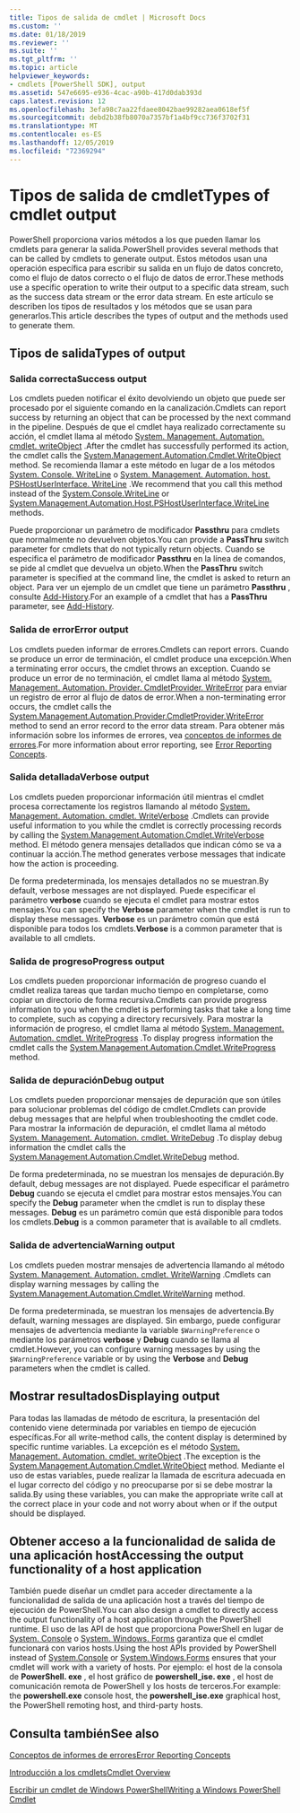 ```yaml
---
title: Tipos de salida de cmdlet | Microsoft Docs
ms.custom: ''
ms.date: 01/18/2019
ms.reviewer: ''
ms.suite: ''
ms.tgt_pltfrm: ''
ms.topic: article
helpviewer_keywords:
- cmdlets [PowerShell SDK], output
ms.assetid: 547e6695-e936-4cac-a90b-417d0dab393d
caps.latest.revision: 12
ms.openlocfilehash: 3efa98c7aa22fdaee8042bae99282aea0618ef5f
ms.sourcegitcommit: debd2b38fb8070a7357bf1a4bf9cc736f3702f31
ms.translationtype: MT
ms.contentlocale: es-ES
ms.lasthandoff: 12/05/2019
ms.locfileid: "72369294"
---
```

# <a name="types-of-cmdlet-output"></a><span data-ttu-id="4542a-102">Tipos de salida de cmdlet</span><span class="sxs-lookup"><span data-stu-id="4542a-102">Types of cmdlet output</span></span>

<span data-ttu-id="4542a-103">PowerShell proporciona varios métodos a los que pueden llamar los cmdlets para generar la salida.</span><span class="sxs-lookup"><span data-stu-id="4542a-103">PowerShell provides several methods that can be called by cmdlets to generate output.</span></span> <span data-ttu-id="4542a-104">Estos métodos usan una operación específica para escribir su salida en un flujo de datos concreto, como el flujo de datos correcto o el flujo de datos de error.</span><span class="sxs-lookup"><span data-stu-id="4542a-104">These methods use a specific operation to write their output to a specific data stream, such as the success data stream or the error data stream.</span></span> <span data-ttu-id="4542a-105">En este artículo se describen los tipos de resultados y los métodos que se usan para generarlos.</span><span class="sxs-lookup"><span data-stu-id="4542a-105">This article describes the types of output and the methods used to generate them.</span></span>

## <a name="types-of-output"></a><span data-ttu-id="4542a-106">Tipos de salida</span><span class="sxs-lookup"><span data-stu-id="4542a-106">Types of output</span></span>

### <a name="success-output"></a><span data-ttu-id="4542a-107">Salida correcta</span><span class="sxs-lookup"><span data-stu-id="4542a-107">Success output</span></span>

<span data-ttu-id="4542a-108">Los cmdlets pueden notificar el éxito devolviendo un objeto que puede ser procesado por el siguiente comando en la canalización.</span><span class="sxs-lookup"><span data-stu-id="4542a-108">Cmdlets can report success by returning an object that can be processed by the next command in the pipeline.</span></span> <span data-ttu-id="4542a-109">Después de que el cmdlet haya realizado correctamente su acción, el cmdlet llama al método [System. Management. Automation. cmdlet. writeObject](/dotnet/api/System.Management.Automation.Cmdlet.WriteObject) .</span><span class="sxs-lookup"><span data-stu-id="4542a-109">After the cmdlet has successfully performed its action, the cmdlet calls the [System.Management.Automation.Cmdlet.WriteObject](/dotnet/api/System.Management.Automation.Cmdlet.WriteObject) method.</span></span> <span data-ttu-id="4542a-110">Se recomienda llamar a este método en lugar de a los métodos [System. Console. WriteLine](/dotnet/api/System.Console.WriteLine) o [System. Management. Automation. host. PSHostUserInterface. WriteLine](/dotnet/api/System.Management.Automation.Host.PSHostUserInterface.WriteLine) .</span><span class="sxs-lookup"><span data-stu-id="4542a-110">We recommend that you call this method instead of the [System.Console.WriteLine](/dotnet/api/System.Console.WriteLine) or [System.Management.Automation.Host.PSHostUserInterface.WriteLine](/dotnet/api/System.Management.Automation.Host.PSHostUserInterface.WriteLine) methods.</span></span>

<span data-ttu-id="4542a-111">Puede proporcionar un parámetro de modificador **Passthru** para cmdlets que normalmente no devuelven objetos.</span><span class="sxs-lookup"><span data-stu-id="4542a-111">You can provide a **PassThru** switch parameter for cmdlets that do not typically return objects.</span></span>
<span data-ttu-id="4542a-112">Cuando se especifica el parámetro de modificador **Passthru** en la línea de comandos, se pide al cmdlet que devuelva un objeto.</span><span class="sxs-lookup"><span data-stu-id="4542a-112">When the **PassThru** switch parameter is specified at the command line, the cmdlet is asked to return an object.</span></span> <span data-ttu-id="4542a-113">Para ver un ejemplo de un cmdlet que tiene un parámetro **Passthru** , consulte [Add-History](/powershell/module/Microsoft.PowerShell.Core/Add-History).</span><span class="sxs-lookup"><span data-stu-id="4542a-113">For an example of a cmdlet that has a **PassThru** parameter, see [Add-History](/powershell/module/Microsoft.PowerShell.Core/Add-History).</span></span>

### <a name="error-output"></a><span data-ttu-id="4542a-114">Salida de error</span><span class="sxs-lookup"><span data-stu-id="4542a-114">Error output</span></span>

<span data-ttu-id="4542a-115">Los cmdlets pueden informar de errores.</span><span class="sxs-lookup"><span data-stu-id="4542a-115">Cmdlets can report errors.</span></span> <span data-ttu-id="4542a-116">Cuando se produce un error de terminación, el cmdlet produce una excepción.</span><span class="sxs-lookup"><span data-stu-id="4542a-116">When a terminating error occurs, the cmdlet throws an exception.</span></span> <span data-ttu-id="4542a-117">Cuando se produce un error de no terminación, el cmdlet llama al método [System. Management. Automation. Provider. CmdletProvider. WriteError](/dotnet/api/System.Management.Automation.Provider.CmdletProvider.WriteError) para enviar un registro de error al flujo de datos de error.</span><span class="sxs-lookup"><span data-stu-id="4542a-117">When a non-terminating error occurs, the cmdlet calls the [System.Management.Automation.Provider.CmdletProvider.WriteError](/dotnet/api/System.Management.Automation.Provider.CmdletProvider.WriteError) method to send an error record to the error data stream.</span></span> <span data-ttu-id="4542a-118">Para obtener más información sobre los informes de errores, vea [conceptos de informes de errores](./error-reporting-concepts.md).</span><span class="sxs-lookup"><span data-stu-id="4542a-118">For more information about error reporting, see [Error Reporting Concepts](./error-reporting-concepts.md).</span></span>

### <a name="verbose-output"></a><span data-ttu-id="4542a-119">Salida detallada</span><span class="sxs-lookup"><span data-stu-id="4542a-119">Verbose output</span></span>

<span data-ttu-id="4542a-120">Los cmdlets pueden proporcionar información útil mientras el cmdlet procesa correctamente los registros llamando al método [System. Management. Automation. cmdlet. WriteVerbose](/dotnet/api/System.Management.Automation.Cmdlet.WriteVerbose) .</span><span class="sxs-lookup"><span data-stu-id="4542a-120">Cmdlets can provide useful information to you while the cmdlet is correctly processing records by calling the [System.Management.Automation.Cmdlet.WriteVerbose](/dotnet/api/System.Management.Automation.Cmdlet.WriteVerbose) method.</span></span> <span data-ttu-id="4542a-121">El método genera mensajes detallados que indican cómo se va a continuar la acción.</span><span class="sxs-lookup"><span data-stu-id="4542a-121">The method generates verbose messages that indicate how the action is proceeding.</span></span>

<span data-ttu-id="4542a-122">De forma predeterminada, los mensajes detallados no se muestran.</span><span class="sxs-lookup"><span data-stu-id="4542a-122">By default, verbose messages are not displayed.</span></span> <span data-ttu-id="4542a-123">Puede especificar el parámetro **verbose** cuando se ejecuta el cmdlet para mostrar estos mensajes.</span><span class="sxs-lookup"><span data-stu-id="4542a-123">You can specify the **Verbose** parameter when the cmdlet is run to display these messages.</span></span> <span data-ttu-id="4542a-124">**Verbose** es un parámetro común que está disponible para todos los cmdlets.</span><span class="sxs-lookup"><span data-stu-id="4542a-124">**Verbose** is a common parameter that is available to all cmdlets.</span></span>

### <a name="progress-output"></a><span data-ttu-id="4542a-125">Salida de progreso</span><span class="sxs-lookup"><span data-stu-id="4542a-125">Progress output</span></span>

<span data-ttu-id="4542a-126">Los cmdlets pueden proporcionar información de progreso cuando el cmdlet realiza tareas que tardan mucho tiempo en completarse, como copiar un directorio de forma recursiva.</span><span class="sxs-lookup"><span data-stu-id="4542a-126">Cmdlets can provide progress information to you when the cmdlet is performing tasks that take a long time to complete, such as copying a directory recursively.</span></span> <span data-ttu-id="4542a-127">Para mostrar la información de progreso, el cmdlet llama al método [System. Management. Automation. cmdlet. WriteProgress](/dotnet/api/System.Management.Automation.Cmdlet.WriteProgress) .</span><span class="sxs-lookup"><span data-stu-id="4542a-127">To display progress information the cmdlet calls the [System.Management.Automation.Cmdlet.WriteProgress](/dotnet/api/System.Management.Automation.Cmdlet.WriteProgress) method.</span></span>

### <a name="debug-output"></a><span data-ttu-id="4542a-128">Salida de depuración</span><span class="sxs-lookup"><span data-stu-id="4542a-128">Debug output</span></span>

<span data-ttu-id="4542a-129">Los cmdlets pueden proporcionar mensajes de depuración que son útiles para solucionar problemas del código de cmdlet.</span><span class="sxs-lookup"><span data-stu-id="4542a-129">Cmdlets can provide debug messages that are helpful when troubleshooting the cmdlet code.</span></span> <span data-ttu-id="4542a-130">Para mostrar la información de depuración, el cmdlet llama al método [System. Management. Automation. cmdlet. WriteDebug](/dotnet/api/System.Management.Automation.Cmdlet.WriteDebug) .</span><span class="sxs-lookup"><span data-stu-id="4542a-130">To display debug information the cmdlet calls the [System.Management.Automation.Cmdlet.WriteDebug](/dotnet/api/System.Management.Automation.Cmdlet.WriteDebug) method.</span></span>

<span data-ttu-id="4542a-131">De forma predeterminada, no se muestran los mensajes de depuración.</span><span class="sxs-lookup"><span data-stu-id="4542a-131">By default, debug messages are not displayed.</span></span> <span data-ttu-id="4542a-132">Puede especificar el parámetro **Debug** cuando se ejecuta el cmdlet para mostrar estos mensajes.</span><span class="sxs-lookup"><span data-stu-id="4542a-132">You can specify the **Debug** parameter when the cmdlet is run to display these messages.</span></span> <span data-ttu-id="4542a-133">**Debug** es un parámetro común que está disponible para todos los cmdlets.</span><span class="sxs-lookup"><span data-stu-id="4542a-133">**Debug** is a common parameter that is available to all cmdlets.</span></span>

### <a name="warning-output"></a><span data-ttu-id="4542a-134">Salida de advertencia</span><span class="sxs-lookup"><span data-stu-id="4542a-134">Warning output</span></span>

<span data-ttu-id="4542a-135">Los cmdlets pueden mostrar mensajes de advertencia llamando al método [System. Management. Automation. cmdlet. WriteWarning](/dotnet/api/System.Management.Automation.Cmdlet.WriteWarning) .</span><span class="sxs-lookup"><span data-stu-id="4542a-135">Cmdlets can display warning messages by calling the [System.Management.Automation.Cmdlet.WriteWarning](/dotnet/api/System.Management.Automation.Cmdlet.WriteWarning) method.</span></span>

<span data-ttu-id="4542a-136">De forma predeterminada, se muestran los mensajes de advertencia.</span><span class="sxs-lookup"><span data-stu-id="4542a-136">By default, warning messages are displayed.</span></span> <span data-ttu-id="4542a-137">Sin embargo, puede configurar mensajes de advertencia mediante la variable `$WarningPreference` o mediante los parámetros **verbose** y **Debug** cuando se llama al cmdlet.</span><span class="sxs-lookup"><span data-stu-id="4542a-137">However, you can configure warning messages by using the `$WarningPreference` variable or by using the **Verbose** and **Debug** parameters when the cmdlet is called.</span></span>

## <a name="displaying-output"></a><span data-ttu-id="4542a-138">Mostrar resultados</span><span class="sxs-lookup"><span data-stu-id="4542a-138">Displaying output</span></span>

<span data-ttu-id="4542a-139">Para todas las llamadas de método de escritura, la presentación del contenido viene determinada por variables en tiempo de ejecución específicas.</span><span class="sxs-lookup"><span data-stu-id="4542a-139">For all write-method calls, the content display is determined by specific runtime variables.</span></span> <span data-ttu-id="4542a-140">La excepción es el método [System. Management. Automation. cmdlet. writeObject](/dotnet/api/System.Management.Automation.Cmdlet.WriteObject) .</span><span class="sxs-lookup"><span data-stu-id="4542a-140">The exception is the [System.Management.Automation.Cmdlet.WriteObject](/dotnet/api/System.Management.Automation.Cmdlet.WriteObject) method.</span></span> <span data-ttu-id="4542a-141">Mediante el uso de estas variables, puede realizar la llamada de escritura adecuada en el lugar correcto del código y no preocuparse por si se debe mostrar la salida.</span><span class="sxs-lookup"><span data-stu-id="4542a-141">By using these variables, you can make the appropriate write call at the correct place in your code and not worry about when or if the output should be displayed.</span></span>

## <a name="accessing-the-output-functionality-of-a-host-application"></a><span data-ttu-id="4542a-142">Obtener acceso a la funcionalidad de salida de una aplicación host</span><span class="sxs-lookup"><span data-stu-id="4542a-142">Accessing the output functionality of a host application</span></span>

<span data-ttu-id="4542a-143">También puede diseñar un cmdlet para acceder directamente a la funcionalidad de salida de una aplicación host a través del tiempo de ejecución de PowerShell.</span><span class="sxs-lookup"><span data-stu-id="4542a-143">You can also design a cmdlet to directly access the output functionality of a host application through the PowerShell runtime.</span></span> <span data-ttu-id="4542a-144">El uso de las API de host que proporciona PowerShell en lugar de [System. Console](/dotnet/api/System.Console) o [System. Windows. Forms](/dotnet/api/System.Windows.Forms) garantiza que el cmdlet funcionará con varios hosts.</span><span class="sxs-lookup"><span data-stu-id="4542a-144">Using the host APIs provided by PowerShell instead of [System.Console](/dotnet/api/System.Console) or [System.Windows.Forms](/dotnet/api/System.Windows.Forms) ensures that your cmdlet will work with a variety of hosts.</span></span> <span data-ttu-id="4542a-145">Por ejemplo: el host de la consola de **PowerShell. exe** , el host gráfico de **powershell_ise. exe** , el host de comunicación remota de PowerShell y los hosts de terceros.</span><span class="sxs-lookup"><span data-stu-id="4542a-145">For example: the **powershell.exe** console host, the **powershell_ise.exe** graphical host, the PowerShell remoting host, and third-party hosts.</span></span>

## <a name="see-also"></a><span data-ttu-id="4542a-146">Consulta también</span><span class="sxs-lookup"><span data-stu-id="4542a-146">See also</span></span>

[<span data-ttu-id="4542a-147">Conceptos de informes de errores</span><span class="sxs-lookup"><span data-stu-id="4542a-147">Error Reporting Concepts</span></span>](./error-reporting-concepts.md)

[<span data-ttu-id="4542a-148">Introducción a los cmdlets</span><span class="sxs-lookup"><span data-stu-id="4542a-148">Cmdlet Overview</span></span>](./cmdlet-overview.md)

[<span data-ttu-id="4542a-149">Escribir un cmdlet de Windows PowerShell</span><span class="sxs-lookup"><span data-stu-id="4542a-149">Writing a Windows PowerShell Cmdlet</span></span>](./writing-a-windows-powershell-cmdlet.md)